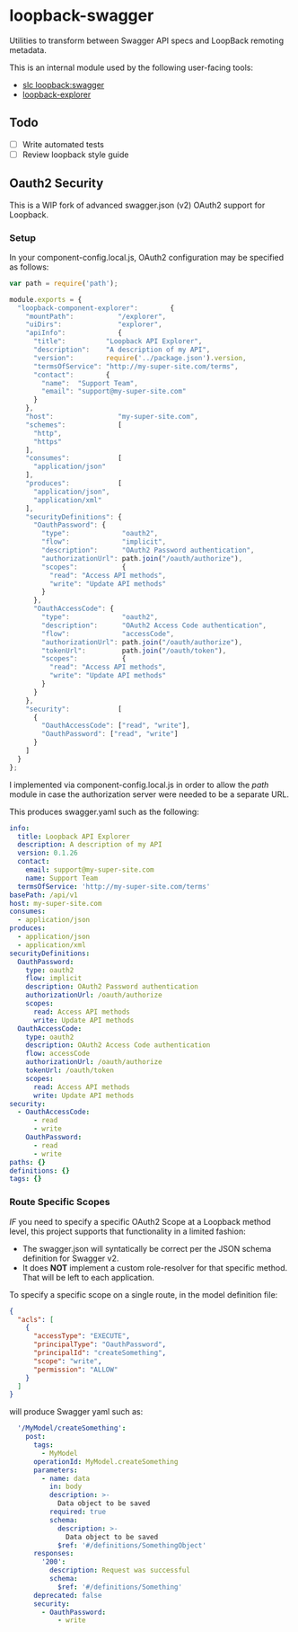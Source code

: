 # loopback-swagger

Utilities to transform between Swagger API specs and LoopBack remoting metadata.

This is an internal module used by the following user-facing tools:

 - [slc loopback:swagger](https://docs.strongloop.com/display/LB/Swagger+generator)
 - [loopback-explorer](https://github.com/strongloop/loopback-explorer)

## Todo

- [ ]  Write automated tests
- [ ]  Review loopback style guide

## Oauth2 Security

This is a WIP fork of advanced swagger.json (v2) OAuth2 support for Loopback.

### Setup

In your component-config.local.js, OAuth2 configuration may be specified as follows:

```js
var path = require('path');

module.exports = {
  "loopback-component-explorer":        {
    "mountPath":           "/explorer",
    "uiDirs":              "explorer",
    "apiInfo":             {
      "title":          "Loopback API Explorer",
      "description":    "A description of my API",
      "version":        require('../package.json').version,
      "termsOfService": "http://my-super-site.com/terms",
      "contact":        {
        "name":  "Support Team",
        "email": "support@my-super-site.com"
      }
    },
    "host":                "my-super-site.com",
    "schemes":             [
      "http",
      "https"
    ],
    "consumes":            [
      "application/json"
    ],
    "produces":            [
      "application/json",
      "application/xml"
    ],
    "securityDefinitions": {
      "OauthPassword": {
        "type":             "oauth2",
        "flow":             "implicit",
        "description":      "OAuth2 Password authentication",
        "authorizationUrl": path.join("/oauth/authorize"),
        "scopes":           {
          "read": "Access API methods",
          "write": "Update API methods"
        }
      },
      "OauthAccessCode": {
        "type":             "oauth2",
        "description":      "OAuth2 Access Code authentication",
        "flow":             "accessCode",
        "authorizationUrl": path.join("/oauth/authorize"),
        "tokenUrl":         path.join("/oauth/token"),
        "scopes":           {
          "read": "Access API methods",
          "write": "Update API methods"
        }
      }
    },
    "security":            [
      {
        "OauthAccessCode": ["read", "write"],
        "OauthPassword": ["read", "write"]
      }
    ]
  }
};
```

I implemented via component-config.local.js in order to allow the _path_ module in case the authorization server were needed to be a separate URL.

This produces swagger.yaml such as the following:

```yaml
info:
  title: Loopback API Explorer
  description: A description of my API
  version: 0.1.26
  contact:
    email: support@my-super-site.com
    name: Support Team
  termsOfService: 'http://my-super-site.com/terms'
basePath: /api/v1
host: my-super-site.com
consumes:
  - application/json
produces:
  - application/json
  - application/xml
securityDefinitions:
  OauthPassword:
    type: oauth2
    flow: implicit
    description: OAuth2 Password authentication
    authorizationUrl: /oauth/authorize
    scopes:
      read: Access API methods
      write: Update API methods
  OauthAccessCode:
    type: oauth2
    description: OAuth2 Access Code authentication
    flow: accessCode
    authorizationUrl: /oauth/authorize
    tokenUrl: /oauth/token
    scopes:
      read: Access API methods
      write: Update API methods
security:
  - OauthAccessCode:
      - read
      - write
    OauthPassword:
      - read
      - write
paths: {}
definitions: {}
tags: {}
```

### Route Specific Scopes

*IF* you need to specify a specific OAuth2 Scope at a Loopback method level, this project supports that functionality in a limited fashion:

* The swagger.json will syntatically be correct per the JSON schema definition for Swagger v2.
* It does **NOT** implement a custom role-resolver for that specific method.  That will be left to each application.

To specify a specific scope on a single route, in the model definition file:

```json
{
  "acls": [
    {
      "accessType": "EXECUTE",
      "principalType": "OauthPassword",
      "principalId": "createSomething",
      "scope": "write",
      "permission": "ALLOW"
    }
  ]
}
```

will produce Swagger yaml such as:

```yaml
  '/MyModel/createSomething':
    post:
      tags:
        - MyModel
      operationId: MyModel.createSomething
      parameters:
        - name: data
          in: body
          description: >-
            Data object to be saved
          required: true
          schema:
            description: >-
              Data object to be saved
            $ref: '#/definitions/SomethingObject'
      responses:
        '200':
          description: Request was successful
          schema:
            $ref: '#/definitions/Something'
      deprecated: false
      security:
        - OauthPassword:
            - write
```

